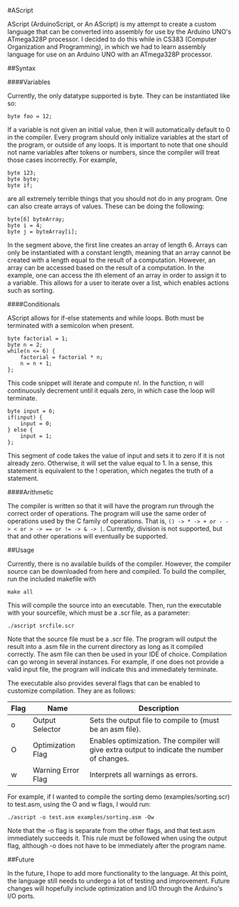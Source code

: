 #AScript

AScript (ArduinoScript, or An AScript) is my attempt to create a custom language that can be converted into assembly for use by the Arduino UNO's ATmega328P processor. I decided to do this while in CS383 (Computer Organization and Programming), in which we had to learn assembly language for use on an Arduino UNO with an ATmega328P processor.

##Syntax

####Variables

Currently, the only datatype supported is byte. They can be instantiated like so:

```
byte foo = 12;
```

If a variable is not given an initial value, then it will automatically default to 0 in the compiler. Every program should only initialize variables at the start of the program, or outside of any loops. It is important to note that one should not name variables after tokens or numbers, since the compiler will treat those cases incorrectly. For example,

```
byte 123;
byte byte;
byte if;
```

are all extremely terrible things that you should not do in any program. One can also create arrays of values. These can be doing the following:

```
byte[6] byteArray;
byte i = 4;
byte j = byteArray[i];
```

In the segment above, the first line creates an array of length 6. Arrays can only be instantiated with a constant length, meaning that an array cannot be created with a length equal to the result of a computation. However, an array can be accessed based on the result of a computation. In the example, one can access the ith element of an array in order to assign it to a variable. This allows for a user to iterate over a list, which enables actions such as sorting.

####Conditionals

AScript allows for if-else statements and while loops. Both must be terminated with a semicolon when present.

```
byte factorial = 1;
byte n = 2;
while(n <= 6) {
    factorial = factorial * n;
    n = n + 1;
};
```

This code snippet will iterate and compute n!. In the function, n will continuously decrement until it equals zero, in which case the loop will terminate.

```
byte input = 6;
if(input) {
    input = 0;
} else {
    input = 1;
};
```

This segment of code takes the value of input and sets it to zero if it is not already zero. Otherwise, it will set the value equal to 1. In a sense, this statement is equivalent to the ! operation, which negates the truth of a statement.

####Arithmetic

The compiler is written so that it will have the program run through the correct order of operations. The program will use the same order of operations used by the C family of operations. That is, ```() -> * -> + or - -> < or > -> == or != -> & -> |```. Currently, division is not supported, but that and other operations will eventually be supported.

##Usage

Currently, there is no available builds of the compiler. However, the compiler source can be downloaded from here and compiled. To build the compiler, run the included makefile with 

```
make all
```

This will compile the source into an executable. Then, run the executable with your sourcefile, which must be a .scr file, as a parameter:

```
./ascript srcfile.scr
```

Note that the source file must be a .scr file. The program will output the result into a .asm file in the current directory as long as it compiled correctly. The asm file can then be used in your IDE of choice. Compilation can go wrong in several instances. For example, if one does not provide a valid input file, the program will indicate this and immediately terminate.

The executable also provides several flags that can be enabled to customize compilation. They are as follows:

| Flag | Name | Description |
| ---- | ---- | ----------- |
| o | Output Selector |Sets the output file to compile to (must be an asm file). |
| O | Optimization Flag | Enables optimization. The compiler will give extra output to indicate the number of changes. |
| w | Warning Error Flag | Interprets all warnings as errors. |

For example, if I wanted to compile the sorting demo (examples/sorting.scr) to test.asm, using the O and w flags, I would run:

```
./ascript -o test.asm examples/sorting.asm -Ow
```

Note that the -o flag is separate from the other flags, and that test.asm immediately succeeds it. This rule must be followed when using the output flag, although -o does not have to be immediately after the program name.

##Future

In the future, I hope to add more functionality to the language. At this point, the language still needs to undergo a lot of testing and improvement. Future changes will hopefully include optimization and I/O through the Arduino's I/O ports.
